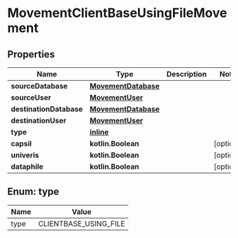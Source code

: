 
# MovementClientBaseUsingFileMovement

## Properties
Name | Type | Description | Notes
------------ | ------------- | ------------- | -------------
**sourceDatabase** | [**MovementDatabase**](MovementDatabase.md) |  | 
**sourceUser** | [**MovementUser**](MovementUser.md) |  | 
**destinationDatabase** | [**MovementDatabase**](MovementDatabase.md) |  | 
**destinationUser** | [**MovementUser**](MovementUser.md) |  | 
**type** | [**inline**](#Type) |  | 
**capsil** | **kotlin.Boolean** |  |  [optional]
**univeris** | **kotlin.Boolean** |  |  [optional]
**dataphile** | **kotlin.Boolean** |  |  [optional]


<a name="Type"></a>
## Enum: type
Name | Value
---- | -----
type | CLIENTBASE_USING_FILE



